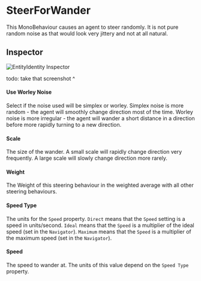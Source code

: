 # SteerForWander

This MonoBehaviour causes an agent to steer randomly. It is not pure random noise as that would look very jittery and not at all natural.

## Inspector

![EntityIdentity Inspector](../images/SteerForWanderInspector.png)

todo: take that screenshot ^

#### Use Worley Noise

Select if the noise used will be simplex or worley. Simplex noise is more random - the agent will smoothly change direction most of the time. Worley noise is more irregular - the agent will wander a short distance in a direction before more rapidly turning to a new direction.

#### Scale

The size of the wander. A small scale will rapidly change direction very frequently. A large scale will slowly change direction more rarely.

#### Weight

The Weight of this steering behaviour in the weighted average with all other steering behaviours.

#### Speed Type

The units for the `Speed` property. `Direct` means that the `Speed` setting is a speed in units/second. `Ideal` means that the `Speed` is a multiplier of the ideal speed (set in the `Navigator`). `Maximum` means that the `Speed` is a multiplier of the maximum speed (set in the `Navigator`).

#### Speed

The speed to wander at. The units of this value depend on the `Speed Type` property.